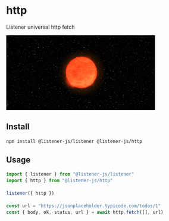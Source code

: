 # http

Listener universal http fetch

![http](media/http.gif)

## Install

```bash
npm install @listener-js/listener @listener-js/http
```

## Usage

```ts
import { listener } from "@listener-js/listener"
import { http } from "@listener-js/http"

listener({ http })

const url = "https://jsonplaceholder.typicode.com/todos/1"
const { body, ok, status, url } = await http.fetch([], url)
```

